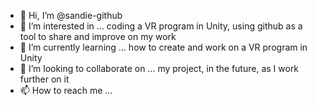 - 👋 Hi, I’m @sandie-github
- 👀 I’m interested in ... coding a VR program in Unity, using github as a tool to share and improve on my work
- 🌱 I’m currently learning ... how to create and work on a VR program in Unity
- 💞️ I’m looking to collaborate on ... my project, in the future, as I work further on it
- 📫 How to reach me ...

<!---
sandie-github/sandie-github is a ✨ special ✨ repository because its `README.md` (this file) appears on your GitHub profile.
You can click the Preview link to take a look at your changes.
--->
